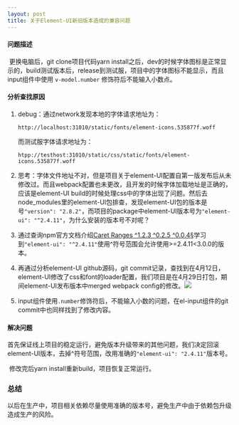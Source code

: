 ```yaml
---
layout: post
title: 关于Element-UI新旧版本造成的兼容问题
---
```


#### 问题描述
​	更换电脑后，git clone项目代码yarn install之后，dev的时候字体图标是正常显示的，build测试版本后，release到测试服，项目中的字体图标不能显示，而且input组件中使用 ```v-model.number``` 修饰符后不能输入小数点。

#### 分析查找原因

1. debug：通过network发现本地的字体请求地址为：

   ```http://localhost:31010/static/fonts/element-icons.535877f.woff```

   而测试服字体请求地址为：

   ```htpp://testhost:31010/static/css/static/fonts/element-icons.535877f.woff```

2. 思考：字体文件地址不对，但是项目关于element-UI配置自第一版发布后从未修改过。而且webpack配置也未更改，且开发的时候字体加载地址是正确的，应该是element-UI build的时候处理css中的字体出现了问题。然后去node_modules里的element-UI包排查，发现element-UI包的版本是号```"version": "2.8.2"```，而项目的package中element-UI版本号为```"element-ui": "^2.4.11"```，为什么安装的版本号不对呢？

3. 通过查询npm官方文档介绍[Caret Ranges ^1.2.3 ^0.2.5 ^0.0.4§](https://docs.npmjs.com/misc/semver.html#caret-ranges-123-025-004)学习到```"element-ui": "^2.4.11"```使用^符号范围会允许使用>=2.4.11<3.0.0的版本。

4. 再通过分析element-UI github源码，git commit记录，查找到在4月12日，element-UI修改了css和font的loader配置，我们项目是在4月29日打包，期间element-UI发布版本中merged webpack config的修改。![](../images/element-git-commit-history.png)	

5. input组件使用```.number```修饰符后，不能输入小数的问题，在el-input组件的git commit中也同样找到了修改内容。

#### 解决问题

​	首先保证线上项目的稳定运行，避免版本升级带来的其他问题，我们决定回滚element-UI版本，去掉^符号范围，改用准确的```"element-ui": "2.4.11"```版本号。

​	修改完后yarn install重新build，项目恢复正常运行。

### 总结

​	以后在生产中，项目相关依赖尽量使用准确的版本号，避免生产中由于依赖包升级造成生产的风险。
